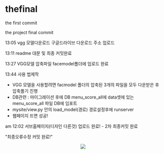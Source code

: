 # thefinal

the first commit

the project final commit

13:05 vgg 모델다운로드 구글드라이브 다운로드 주소 업로드

13:11 readme 대문 및 최종 커밋완료

13:27 VGG모델 압축파일 facemodel폴더에 업로드 완료

13:44 사용 법제작

- VGG 모델을 사용할려면 facmodel 폴더의 압축된 3개의 파일을 모두 다운받은 후
  압축풀기 진행
- DB관련 : 마이그레이션 후에 DB menu_score_all에 data셋에 있는 menu_score_all
  파일 DB에 임포트
- mysite/view.py 안의 load_model(경로) 경로설정후에 runserver
- 웹페이지 뜨면 성공!

am 12:02 서브홈페이지(디자인 다른것) 업로드 완료! - 2차 최종커밋 완료

"최종오류수정 커밋 완료!"

<p align="center">
<img src="https://user-images.githubusercontent.com/116532192/207770570-598907fe-0c10-4dfd-bc62-a802c53eccdf.gif">
  </p>
